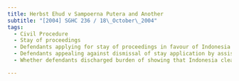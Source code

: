 ```yaml
---
title: Herbst Ehud v Sampoerna Putera and Another 
subtitle: "[2004] SGHC 236 / 18\_October\_2004"
tags:
  - Civil Procedure
  - Stay of proceedings
  - Defendants applying for stay of proceedings in favour of Indonesia on grounds of forum non conveniens
  - Defendants appealing against dismissal of stay application by assistant registrar
  - Whether defendants discharged burden of showing that Indonesia clearly or distinctly more appropriate forum for trying dispute

---
```


